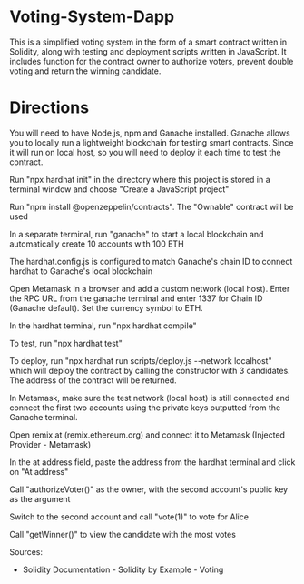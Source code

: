 # Voting-System-Dapp
This is a simplified voting system in the form of a smart contract written in Solidity, along with testing and deployment scripts written in JavaScript.
It includes function for the contract owner to authorize voters, prevent double voting and return the winning candidate. 

# Directions
You will need to have Node.js, npm and Ganache installed. Ganache allows you to locally run a lightweight blockchain for testing smart contracts. Since it
will run on local host, so you will need to deploy it each time to test the contract.

Run "npx hardhat init" in the directory where this project is stored in a terminal window and choose "Create a JavaScript project"

Run "npm install @openzeppelin/contracts". The "Ownable" contract will be used

In a separate terminal, run "ganache" to start a local blockchain and automatically create 10 accounts with 100 ETH

The hardhat.config.js is configured to match Ganache's chain ID to connect hardhat to Ganache's local blockchain

Open Metamask in a browser and add a custom network (local host). Enter the RPC URL from the ganache terminal and enter 1337 for Chain ID (Ganache default).
Set the currency symbol to ETH.

In the hardhat terminal, run "npx hardhat compile"

To test, run "npx hardhat test"

To deploy, run "npx hardhat run scripts/deploy.js --network localhost" which will deploy the contract by calling the constructor with 3 candidates. The address
of the contract will be returned.

In Metamask, make sure the test network (local host) is still connected and connect the first two accounts using the private keys outputted from the Ganache
terminal.

Open remix at (remix.ethereum.org) and connect it to Metamask (Injected Provider - Metamask)

In the at address field, paste the address from the hardhat terminal and click on "At address"

Call "authorizeVoter()" as the owner, with the second account's public key as the argument

Switch to the second account and call "vote(1)" to vote for Alice

Call "getWinner()" to view the candidate with the most votes

Sources:
- Solidity Documentation - Solidity by Example - Voting
